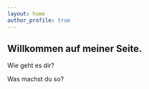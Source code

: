 ```yaml
---
layout: home
author_profile: true
---
```


## Willkommen auf meiner Seite.

Wie geht es dir?

Was machst du so?
